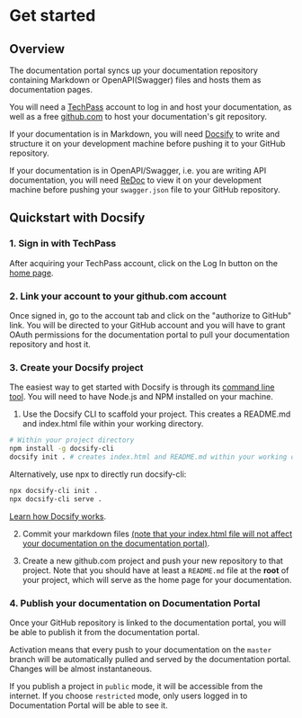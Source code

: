 # Get started

## Overview

The documentation portal syncs up your documentation repository containing Markdown or OpenAPI(Swagger) files and hosts them as documentation pages.

You will need a [TechPass](https://www.techpass.gov.sg) account to log in and host your documentation, as well as a free [github.com](https://github.com) to host your documentation's git repository.

If your documentation is in Markdown, you will need [Docsify](https://docsify.js.org) to write and structure it on your development machine before pushing it to your GitHub repository.

If your documentation is in OpenAPI/Swagger, i.e. you are writing API documentation, you will need [ReDoc](https://github.com/Redocly/redoc) to view it on your development machine before pushing your `swagger.json` file to your GitHub repository.

## Quickstart with Docsify

### 1. Sign in with TechPass

After acquiring your TechPass account, click on the Log In button on the [home page](/).

### 2. Link your account to your github.com account

Once signed in, go to the account tab and click on the "authorize to GitHub" link. You will be directed to your GitHub account and you will have to grant OAuth permissions for the documentation portal to pull your documentation repository and host it.

### 3. Create your Docsify project

The easiest way to get started with Docsify is through its [command line tool](https://docsify.js.org/#/quickstart). You will need to have Node.js and NPM installed on your machine.

1. Use the Docsify CLI to scaffold your project. This creates a README.md and index.html file within your working directory.

```bash
# Within your project directory
npm install -g docsify-cli
docsify init . # creates index.html and README.md within your working directory
```

Alternatively, use npx to directly run docsify-cli:

```bash
npx docsify-cli init .
npx docsify-cli serve .
```

[Learn how Docsify works](https://docsify.js.org).

2. Commit your markdown files [(note that your index.html file will not affect your documentation on the documentation portal)](advanced/docsify-configuration).

3. Create a new github.com project and push your new repository to that project. Note that you should have at least a `README.md` file at the **root** of your project, which will serve as the home page for your documentation.

### 4. Publish your documentation on Documentation Portal

Once your GitHub repository is linked to the documentation portal, you will be able to publish it from the documentation portal.

Activation means that every push to your documentation on the `master` branch will be automatically pulled and served by the documentation portal. Changes will be almost instantaneous.

If you publish a project in `public` mode, it will be accessible from the internet. If you choose `restricted` mode, only users logged in to Documentation Portal will be able to see it.
